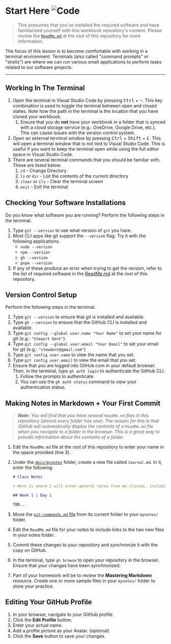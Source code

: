# Start Here ![Code](https://img.shields.io/badge/Code%20Status-Walkthrough-blueviolet?logo=Visual%20Studio%20Code&labelColor=indigo)

> This presumes that you've installed the required software and have familiarized yourself with this workbook repository's content. Please review the [`ReadMe.md`](../../ReadMe.md) at the root of this repository for more information.

The focus of this lesson is to become comfortable with working in a terminal environment. Terminals (also called "command prompts" or "shells") are where we can run various small applications to perform tasks related to our software projects.

----

## Working In The Terminal

1. Open the terminal in Visual Studio Code by pressing <kbd>Ctrl</kbd> + <kbd>~</kbd>. This key combination is used to toggle the terminal between open and closed states. Note how the path in the terminal is the location that you have cloned your workbook.
   1. Ensure that you do **not** have your workbook in a folder that is synced with a cloud storage service (e.g.: OneDrive, Google Drive, etc.). This can cause issues with the version control system.
1. Open an external terminal window by pressing <kbd>Ctrl</kbd> + <kbd>Shift</kbd> + <kbd>C</kbd>. This will open a terminal window that is not tied to Visual Studio Code. This is useful if you want to keep the terminal open while using the full editor space in Visual Studio Code.
1. There are several terminal commands that you should be familiar with. These are listed below.
   1. `cd` - Change Directory
   1. `ls` or `dir` - List the contents of the current directory
   1. `clear` or `cls` - Clear the terminal screen
   1. `exit` - Exit the terminal

## Checking Your Software Installations

Do you know what software you are running? Perform the following steps in the terminal.

1. Type `git --version` to see what version of `git` you have.
1. Most CLI apps like git support the `--version` flag. Try it with the following applications.
    - `node --version`
    - `npm --version`
    - `gh --version`
    - `pnpm --version`
1. If any of these produce an error when trying to get the version, refer to the list of required software in the [ReadMe.md](../../ReadMe.md) at the root of this repository.

## Version Control Setup

Perform the following steps in the terminal.

1. Type `git --version` to ensure that git is installed and available.
1. Type `gh --version` to ensure that the GitHub CLI is installed and available.
1. Type `git config --global user.name "Your Name"` to set your name for git (e.g.: `"Stewart Dent"`).
1. Type `git config --global user.email "Your Email"` to set your email for git (e.g.: `"stewdent@gmail.com"`)
1. Type `git config user.name` to view the name that you set.
1. Type `git config user.email` to view the email that you set.
1. Ensure that you are logged into GitHub.com in your default browser. Then, in the terminal, type `gh auth login` to authenticate the GitHub CLI.
   1. Follow the prompts to authenticate.
   1. You can use the `gh auth status` command to view your authentication status.

## Making Notes in Markdown + Your First Commit

> ***Note:** You will find that you have several `ReadMe.md` files in this repository (almost every folder has one). The reason for this is that GitHub will automatically display the contents of a `ReadMe.md` file when you navigate to a folder in the browser. This is a great way to provide information about the contents of a folder.*

1. Edit the `ReadMe.md` file at the root of this repository to enter your name in the space provided (line 3).
1. Under the [*`docs/mynotes`*](../../docs/mynotes/) folder, create a new file called `Journal.md`. In it, enter the following.

    ```md
    # Class Notes

    > Here is where I will enter general notes from my classes, including check-lists for my **practice homework** as well as **questions** I have for each upcoming class.

    ## Week 1 | Day 1

    TBD...
    ```

1. Move the [`git-commands.md` file](./git-commands.md) from its current folder to your *`mynotes/`* folder.
1. Edit the `ReadMe.md` file for your notes to include links to the two new files in your notes folder.
1. Commit these changes to your repository and synchronize it with the copy on GitHub.
1. In the terminal, type `gh browse` to open your repository in the browser. Ensure that your changes have been synchronized.
1. Part of your homework will be to review the **Mastering Markdown** resource. Create one or more sample files in your *`mynotes/`* folder to store your practice.

## Editing Your GitHub Profile

1. In your browser, navigate to your GitHub profile.
1. Click the **Edit Profile** button.
1. Enter your actual name.
1. Add a profile picture as your Avatar. (optional)
1. Click the **Save** button to save your changes.

